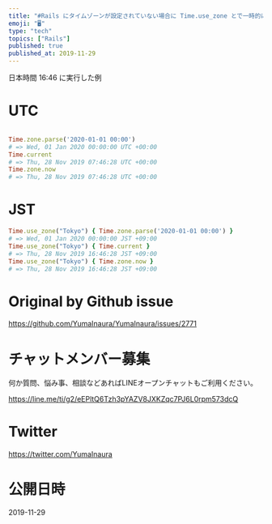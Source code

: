 ```yaml
---
title: "#Rails にタイムゾーンが設定されていない場合に Time.use_zone とで一時的にタイムゾーン指定を有効にする : UTC VS"
emoji: "🖥"
type: "tech"
topics: ["Rails"]
published: true
published_at: 2019-11-29
---
```


日本時間 16:46 に実行した例

# UTC

```rb

Time.zone.parse('2020-01-01 00:00')
# => Wed, 01 Jan 2020 00:00:00 UTC +00:00
Time.current
# => Thu, 28 Nov 2019 07:46:28 UTC +00:00
Time.zone.now
# => Thu, 28 Nov 2019 07:46:28 UTC +00:00
```

# JST

```rb
Time.use_zone("Tokyo") { Time.zone.parse('2020-01-01 00:00') }
# => Wed, 01 Jan 2020 00:00:00 JST +09:00
Time.use_zone("Tokyo") { Time.current }
# => Thu, 28 Nov 2019 16:46:28 JST +09:00
Time.use_zone("Tokyo") { Time.zone.now }
# => Thu, 28 Nov 2019 16:46:28 JST +09:00

```

# Original by Github issue

https://github.com/YumaInaura/YumaInaura/issues/2771








<!-- Update From Qiita API -->

# チャットメンバー募集


何か質問、悩み事、相談などあればLINEオープンチャットもご利用ください。

https://line.me/ti/g2/eEPltQ6Tzh3pYAZV8JXKZqc7PJ6L0rpm573dcQ





# Twitter


https://twitter.com/YumaInaura


<!-- Update From Qiita API -->



# 公開日時

2019-11-29
